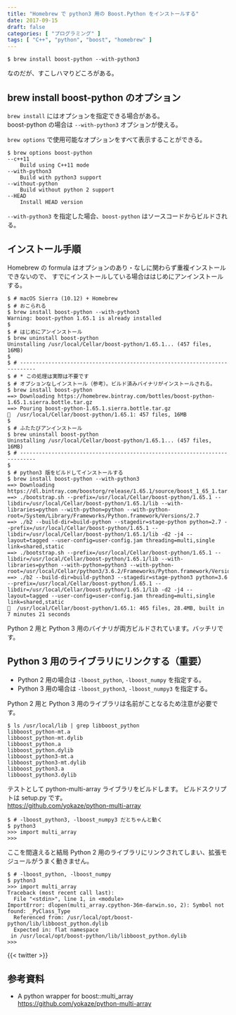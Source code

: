 ```yaml
---
title: "Homebrew で python3 用の Boost.Python をインストールする"
date: 2017-09-15
draft: false
categories: [ "プログラミング" ]
tags: [ "C++", "python", "boost", "homebrew" ]
---
```


```console
$ brew install boost-python --with-python3
```

なのだが、すこしハマりどころがある。

## brew install boost-python のオプション

`brew install` にはオプションを指定できる場合がある。<br />
boost-python の場合は `--with-python3` オプションが使える。

`brew options` で使用可能なオプションをすべて表示することができる。

```console
$ brew options boost-python
--c++11
	Build using C++11 mode
--with-python3
	Build with python3 support
--without-python
	Build without python 2 support
--HEAD
	Install HEAD version
```

`--with-python3` を指定した場合、`boost-python` はソースコードからビルドされる。

## インストール手順

Homebrew の formula はオプションのあり・なしに関わらず重複インストールできないので、
すでにインストールしている場合ははじめにアンインストールする。

```console
$ # macOS Sierra (10.12) + Homebrew
$ # おこられる
$ brew install boost-python --with-python3
Warning: boost-python 1.65.1 is already installed
$
$ # はじめにアンインストール
$ brew uninstall boost-python
Uninstalling /usr/local/Cellar/boost-python/1.65.1... (457 files, 16MB)
$
$ # ---------------------------------------------------------------------------
$ # * この処理は実際は不要です
$ # オプションなしインストール（参考）。ビルド済みバイナリがインストールされる。
$ brew install boost-python
==> Downloading https://homebrew.bintray.com/bottles/boost-python-1.65.1.sierra.bottle.tar.gz
==> Pouring boost-python-1.65.1.sierra.bottle.tar.gz
🍺  /usr/local/Cellar/boost-python/1.65.1: 457 files, 16MB
$
$ # ふたたびアンインストール
$ brew uninstall boost-python
Uninstalling /usr/local/Cellar/boost-python/1.65.1... (457 files, 16MB)
$ # ---------------------------------------------------------------------------
$
$ # python3 版をビルドしてインストールする
$ brew install boost-python --with-python3
==> Downloading https://dl.bintray.com/boostorg/release/1.65.1/source/boost_1_65_1.tar.bz2
==> ./bootstrap.sh --prefix=/usr/local/Cellar/boost-python/1.65.1 --libdir=/usr/local/Cellar/boost-python/1.65.1/lib --with-libraries=python --with-python=python --with-python-root=/System/Library/Frameworks/Python.framework/Versions/2.7
==> ./b2 --build-dir=build-python --stagedir=stage-python python=2.7 --prefix=/usr/local/Cellar/boost-python/1.65.1 --libdir=/usr/local/Cellar/boost-python/1.65.1/lib -d2 -j4 --layout=tagged --user-config=user-config.jam threading=multi,single link=shared,static
==> ./bootstrap.sh --prefix=/usr/local/Cellar/boost-python/1.65.1 --libdir=/usr/local/Cellar/boost-python/1.65.1/lib --with-libraries=python --with-python=python3 --with-python-root=/usr/local/Cellar/python3/3.6.2/Frameworks/Python.framework/Versions/3.6
==> ./b2 --build-dir=build-python3 --stagedir=stage-python3 python=3.6 --prefix=/usr/local/Cellar/boost-python/1.65.1 --libdir=/usr/local/Cellar/boost-python/1.65.1/lib -d2 -j4 --layout=tagged --user-config=user-config.jam threading=multi,single link=shared,static
🍺  /usr/local/Cellar/boost-python/1.65.1: 465 files, 28.4MB, built in 7 minutes 21 seconds
```

Python 2 用と Python 3 用のバイナリが両方ビルドされています。バッチリです。

## Python 3 用のライブラリにリンクする（重要）

- Python 2 用の場合は `-lboost_python`, `-lboost_numpy` を指定する。
- Python 3 用の場合は `-lboost_python3`, `-lboost_numpy3` を指定する。

Python 2 用と Python 3 用のライブラリは名前がことなるため注意が必要です。

```console
$ ls /usr/local/lib | grep libboost_python
libboost_python-mt.a
libboost_python-mt.dylib
libboost_python.a
libboost_python.dylib
libboost_python3-mt.a
libboost_python3-mt.dylib
libboost_python3.a
libboost_python3.dylib
```

テストとして python-multi-array ライブラリをビルドします。
ビルドスクリプトは setup.py です。<br />
https://github.com/yokaze/python-multi-array

```console
$ # -lboost_python3, -lboost_numpy3 だとちゃんと動く
$ python3
>>> import multi_array
>>>
```

ここを間違えると結局 Python 2 用のライブラリにリンクされてしまい、拡張モジュールがうまく動きません。

```console
$ # -lboost_python, -lboost_numpy
$ python3
>>> import multi_array
Traceback (most recent call last):
  File "<stdin>", line 1, in <module>
ImportError: dlopen(multi_array.cpython-36m-darwin.so, 2): Symbol not found: _PyClass_Type
  Referenced from: /usr/local/opt/boost-python/lib/libboost_python.dylib
  Expected in: flat namespace
 in /usr/local/opt/boost-python/lib/libboost_python.dylib
>>>
```

{{< twitter >}}

## 参考資料
- A python wrapper for boost::multi_array<br />
  https://github.com/yokaze/python-multi-array
